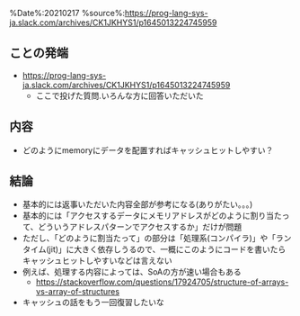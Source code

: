 %Date%:20210217
%source%:https://prog-lang-sys-ja.slack.com/archives/CK1JKHYS1/p1645013224745959

## ことの発端
* https://prog-lang-sys-ja.slack.com/archives/CK1JKHYS1/p1645013224745959
  * ここで投げた質問.いろんな方に回答いただいた
  
## 内容
* どのようにmemoryにデータを配置すればキャッシュヒットしやすい？

## 結論
* 基本的には返事いただいた内容全部が参考になる(ありがたい。。。)
* 基本的には「アクセスするデータにメモリアドレスがどのように割り当たって、どういうアドレスパターンでアクセスするか」だけが問題
* ただし、「どのように割当たって」の部分は「処理系(コンパイラ)」や「ランタイム(jit)」に大きく依存しうるので、一概にこのようにコードを書いたらキャッシュヒットしやすいなどは言えない
* 例えば、処理する内容によっては、SoAの方が速い場合もある
  * https://stackoverflow.com/questions/17924705/structure-of-arrays-vs-array-of-structures
* キャッシュの話をもう一回復習したいな

